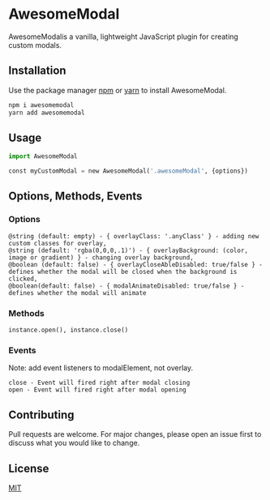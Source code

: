 # AwesomeModal

AwesomeModalis a vanilla, lightweight JavaScript plugin for creating custom modals.

## Installation

Use the package manager [npm](https://www.npmjs.com/) or [yarn](https://yarnpkg.com/) to install AwesomeModal.

```bash
npm i awesomemodal
yarn add awesomemodal
```

## Usage

```python
import AwesomeModal

const myCustomModal = new AwesomeModal('.awesomeModal', {options})
```
## Options, Methods, Events
### Options
```
@string (default: empty) - { overlayClass: '.anyClass' } - adding new custom classes for overlay,
@string (default: 'rgba(0,0,0,.1)') - { overlayBackground: (color, image or gradient) } - changing overlay background,
@boolean (default: false) - { overlayCloseAbleDisabled: true/false } - defines whether the modal will be closed when the background is clicked,
@boolean(default: false) - { modalAnimateDisabled: true/false } - defines whether the modal will animate
 ```
### Methods
```
instance.open(), instance.close()
```
### Events
Note: add event listeners to modalElement, not overlay.
```
close - Event will fired right after modal closing
open - Event will fired right after modal opening
```

## Contributing
Pull requests are welcome. For major changes, please open an issue first to discuss what you would like to change.

## License
[MIT](https://choosealicense.com/licenses/mit/)
